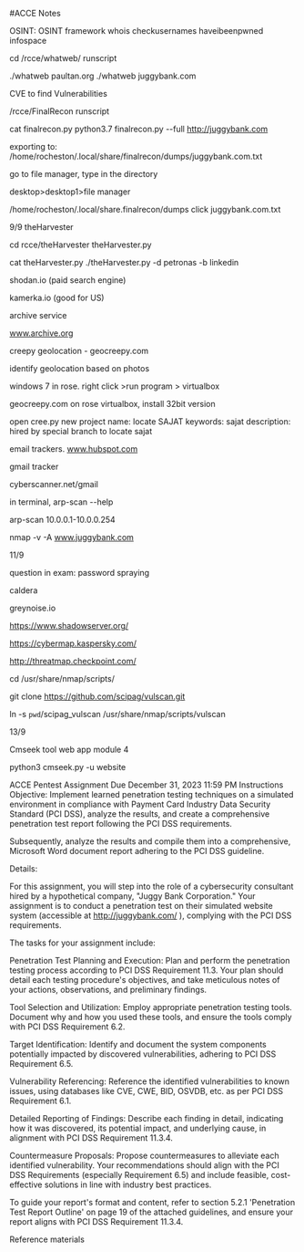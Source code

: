 #ACCE Notes

OSINT:
OSINT framework
whois
checkusernames
haveibeenpwned
infospace




cd /rcce/whatweb/
runscript

./whatweb paultan.org
./whatweb juggybank.com

CVE to find Vulnerabilities

/rcce/FinalRecon
runscript

cat finalrecon.py
python3.7 finalrecon.py --full http://juggybank.com

exporting to: /home/rocheston/.local/share/finalrecon/dumps/juggybank.com.txt

go to file manager, type in the directory

desktop>desktop1>file manager

/home/rocheston/.local/share.finalrecon/dumps
click juggybank.com.txt

9/9
theHarvester

cd rcce/theHarvester
theHarvester.py

cat theHarvester.py
./theHarvester.py -d petronas -b linkedin

shodan.io (paid search engine)

kamerka.io (good for US)

archive service

www.archive.org

creepy geolocation - geocreepy.com

identify geolocation based on photos

windows 7 in rose.
right click >run program > virtualbox

geocreepy.com on rose virtualbox, install 32bit version

open cree.py
new project name: locate SAJAT
keywords: sajat
description: hired by special branch to locate sajat

email trackers.
www.hubspot.com

gmail tracker

cyberscanner.net/gmail

in terminal, arp-scan --help

arp-scan 10.0.0.1-10.0.0.254

nmap -v -A www.juggybank.com

11/9

question in exam: password spraying


caldera

greynoise.io

https://www.shadowserver.org/

https://cybermap.kaspersky.com/

http://threatmap.checkpoint.com/

cd /usr/share/nmap/scripts/

git clone https://github.com/scipag/vulscan.git

ln -s `pwd`/scipag_vulscan /usr/share/nmap/scripts/vulscan

13/9

Cmseek tool web app module 4

python3 cmseek.py -u website

ACCE Pentest Assignment
Due December 31, 2023 11:59 PM
Instructions
Objective: 
Implement learned penetration testing techniques on a simulated environment in compliance with Payment Card Industry Data Security Standard (PCI DSS), analyze the results, and create a comprehensive penetration test report following the PCI DSS requirements.

Subsequently, analyze the results and compile them into a comprehensive, Microsoft Word document report adhering to the PCI DSS guideline.

Details:

For this assignment, you will step into the role of a cybersecurity consultant hired by a hypothetical company, "Juggy Bank Corporation." Your assignment is to conduct a penetration test on their simulated website system (accessible at http://juggybank.com/ ), complying with the PCI DSS requirements.

The tasks for your assignment include:

Penetration Test Planning and Execution: Plan and perform the penetration testing process according to PCI DSS Requirement 11.3. Your plan should detail each testing procedure's objectives, and take meticulous notes of your actions, observations, and preliminary findings.

Tool Selection and Utilization: Employ appropriate penetration testing tools. Document why and how you used these tools, and ensure the tools comply with PCI DSS Requirement 6.2.


Target Identification: Identify and document the system components potentially impacted by discovered vulnerabilities, adhering to PCI DSS Requirement 6.5.


Vulnerability Referencing: Reference the identified vulnerabilities to known issues, using databases like CVE, CWE, BID, OSVDB, etc. as per PCI DSS Requirement 6.1.


Detailed Reporting of Findings: Describe each finding in detail, indicating how it was discovered, its potential impact, and underlying cause, in alignment with PCI DSS Requirement 11.3.4.


Countermeasure Proposals: Propose countermeasures to alleviate each identified vulnerability. Your recommendations should align with the PCI DSS Requirements (especially Requirement 6.5) and include feasible, cost-effective solutions in line with industry best practices.

To guide your report's format and content, refer to section 5.2.1 'Penetration Test Report Outline' on page 19 of the attached guidelines, and ensure your report aligns with PCI DSS Requirement 11.3.4.

Reference materials





















